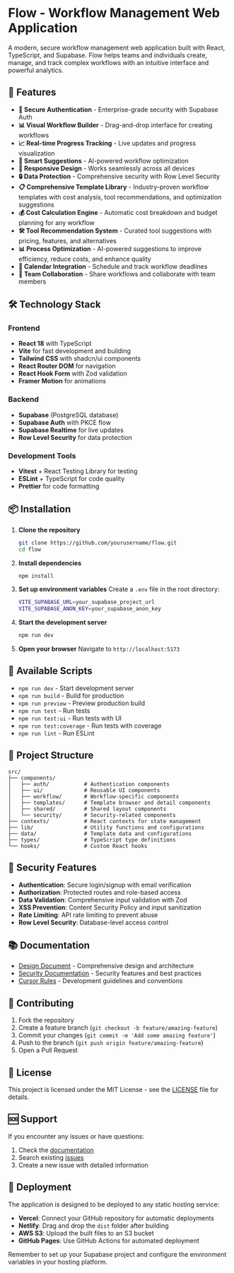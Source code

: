 # Flow - Workflow Management Web Application

A modern, secure workflow management web application built with React, TypeScript, and Supabase. Flow helps teams and individuals create, manage, and track complex workflows with an intuitive interface and powerful analytics.

## 🚀 Features

- **🔐 Secure Authentication** - Enterprise-grade security with Supabase Auth
- **📊 Visual Workflow Builder** - Drag-and-drop interface for creating workflows
- **📈 Real-time Progress Tracking** - Live updates and progress visualization
- **🤖 Smart Suggestions** - AI-powered workflow optimization
- **📱 Responsive Design** - Works seamlessly across all devices
- **🔒 Data Protection** - Comprehensive security with Row Level Security
- **📋 Comprehensive Template Library** - Industry-proven workflow templates with cost analysis, tool recommendations, and optimization suggestions
- **💰 Cost Calculation Engine** - Automatic cost breakdown and budget planning for any workflow
- **🛠️ Tool Recommendation System** - Curated tool suggestions with pricing, features, and alternatives
- **📊 Process Optimization** - AI-powered suggestions to improve efficiency, reduce costs, and enhance quality
- **📅 Calendar Integration** - Schedule and track workflow deadlines
- **👥 Team Collaboration** - Share workflows and collaborate with team members

## 🛠️ Technology Stack

### Frontend
- **React 18** with TypeScript
- **Vite** for fast development and building
- **Tailwind CSS** with shadcn/ui components
- **React Router DOM** for navigation
- **React Hook Form** with Zod validation
- **Framer Motion** for animations

### Backend
- **Supabase** (PostgreSQL database)
- **Supabase Auth** with PKCE flow
- **Supabase Realtime** for live updates
- **Row Level Security** for data protection

### Development Tools
- **Vitest** + React Testing Library for testing
- **ESLint** + TypeScript for code quality
- **Prettier** for code formatting

## 📦 Installation

1. **Clone the repository**
   ```bash
   git clone https://github.com/yourusername/flow.git
   cd flow
   ```

2. **Install dependencies**
   ```bash
   npm install
   ```

3. **Set up environment variables**
   Create a `.env` file in the root directory:
   ```bash
   VITE_SUPABASE_URL=your_supabase_project_url
   VITE_SUPABASE_ANON_KEY=your_supabase_anon_key
   ```

4. **Start the development server**
   ```bash
   npm run dev
   ```

5. **Open your browser**
   Navigate to `http://localhost:5173`

## 🔧 Available Scripts

- `npm run dev` - Start development server
- `npm run build` - Build for production
- `npm run preview` - Preview production build
- `npm run test` - Run tests
- `npm run test:ui` - Run tests with UI
- `npm run test:coverage` - Run tests with coverage
- `npm run lint` - Run ESLint

## 📁 Project Structure

```
src/
├── components/
│   ├── auth/           # Authentication components
│   ├── ui/             # Reusable UI components
│   ├── workflow/       # Workflow-specific components
│   ├── templates/      # Template browser and detail components
│   ├── shared/         # Shared layout components
│   └── security/       # Security-related components
├── contexts/           # React contexts for state management
├── lib/                # Utility functions and configurations
├── data/               # Template data and configurations
├── types/              # TypeScript type definitions
└── hooks/              # Custom React hooks
```

## 🔐 Security Features

- **Authentication**: Secure login/signup with email verification
- **Authorization**: Protected routes and role-based access
- **Data Validation**: Comprehensive input validation with Zod
- **XSS Prevention**: Content Security Policy and input sanitization
- **Rate Limiting**: API rate limiting to prevent abuse
- **Row Level Security**: Database-level access control

## 📚 Documentation

- [Design Document](./DESIGN.md) - Comprehensive design and architecture
- [Security Documentation](./SECURITY.md) - Security features and best practices
- [Cursor Rules](./.cursorrules) - Development guidelines and conventions

## 🤝 Contributing

1. Fork the repository
2. Create a feature branch (`git checkout -b feature/amazing-feature`)
3. Commit your changes (`git commit -m 'Add some amazing feature'`)
4. Push to the branch (`git push origin feature/amazing-feature`)
5. Open a Pull Request

## 📄 License

This project is licensed under the MIT License - see the [LICENSE](LICENSE) file for details.

## 🆘 Support

If you encounter any issues or have questions:

1. Check the [documentation](./DESIGN.md)
2. Search existing [issues](../../issues)
3. Create a new issue with detailed information

## 🚀 Deployment

The application is designed to be deployed to any static hosting service:

- **Vercel**: Connect your GitHub repository for automatic deployments
- **Netlify**: Drag and drop the `dist` folder after building
- **AWS S3**: Upload the built files to an S3 bucket
- **GitHub Pages**: Use GitHub Actions for automated deployment

Remember to set up your Supabase project and configure the environment variables in your hosting platform.
